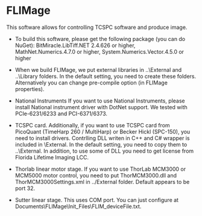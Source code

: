 # FLIMage
This software allows for controlling TCSPC software and produce image.

* To build this software, please get the following package (you can do NuGet): BitMiracle.LibTiff.NET 2.4.626 or higher, MathNet.Numerics.4.7.0 or higher, System.Numerics.Vector.4.5.0 or higher

* When we build FLIMage, we put external libraries in 
..\External and ..\Library folders. In the default setting, you need to create these folders. Alternatively you can change pre-compile option (in FLIMage properties).

* National Instruments
If you want to use National Instruments, please install National instrument driver with DotNet support. We tested with PCIe-6231/6233 and PCI-6371/6373.

* TCSPC card.
Additionally, if you want to use TCSPC card from PicoQuant (TimeHarp 260 / MultiHarp) or Becker Hickl (SPC-150), you need to install drivers. Contrlling DLL writen in C++ and C# wrapper is included in \External. In the default setting, you need to copy them to ..\External. In addition, to use some of DLL you need to get license from Florida Lifetime Imaging LCC.

* Thorlab linear motor stage.
If you want to use ThorLab MCM3000 or MCM5000 motor control, you need to put ThorMCM3000.dll and ThorMCM3000Settings.xml in ../External folder. Default appears to be port 32.

* Sutter linear stage.
This uses COM port. You can just configure at Documents\FLIMage\Init_Files\FLIM_deviceFile.txt.

